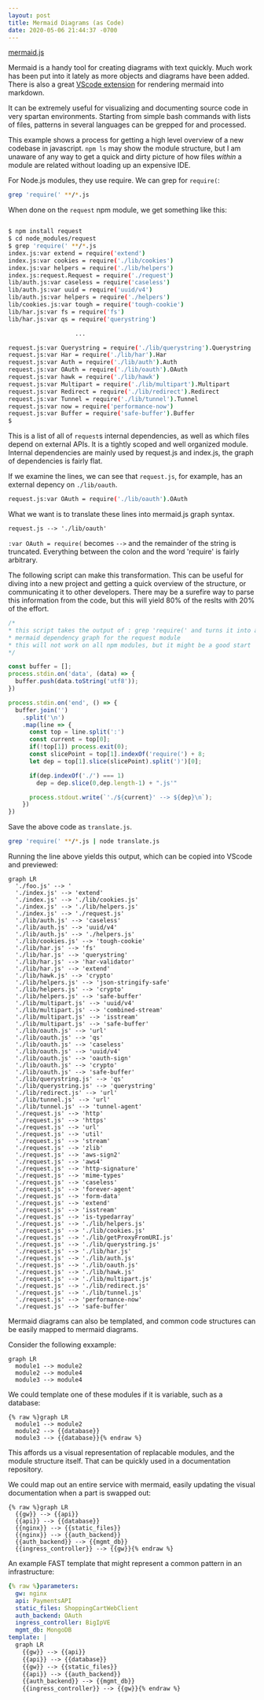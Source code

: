 ```yaml
---
layout: post
title: Mermaid Diagrams (as Code)
date: 2020-05-06 21:44:37 -0700
---
```


[mermaid.js](https://mermaid-js.github.io/)

Mermaid is a handy tool for creating diagrams with text quickly.
Much work has been put into it lately as more objects and diagrams have been
added.
There is also a great [VScode extension](https://marketplace.visualstudio.com/items?itemName=bierner.markdown-mermaid) for rendering mermaid into markdown.

It can be extremely useful for visualizing and documenting source code in very
spartan environments.
Starting from simple bash commands with lists of files, patterns in several
languages can be grepped for and processed.

This example shows a process for getting a high level overview of a new codebase
in javascript. `npm ls` may show the module structure, but I am unaware of
any way to get a quick and dirty picture of how files *within* a module are
related without loading up an expensive IDE.

For Node.js modules, they use require. We can grep for `require(`:

```sh
grep 'require(' **/*.js
```
When done on the `request` npm module, we get something like this:
```sh

$ npm install request
$ cd node_modules/request
$ grep 'require(' **/*.js
index.js:var extend = require('extend')
index.js:var cookies = require('./lib/cookies')
index.js:var helpers = require('./lib/helpers')
index.js:request.Request = require('./request')
lib/auth.js:var caseless = require('caseless')
lib/auth.js:var uuid = require('uuid/v4')
lib/auth.js:var helpers = require('./helpers')
lib/cookies.js:var tough = require('tough-cookie')
lib/har.js:var fs = require('fs')
lib/har.js:var qs = require('querystring')

                   ...

request.js:var Querystring = require('./lib/querystring').Querystring
request.js:var Har = require('./lib/har').Har
request.js:var Auth = require('./lib/auth').Auth
request.js:var OAuth = require('./lib/oauth').OAuth
request.js:var hawk = require('./lib/hawk')
request.js:var Multipart = require('./lib/multipart').Multipart
request.js:var Redirect = require('./lib/redirect').Redirect
request.js:var Tunnel = require('./lib/tunnel').Tunnel
request.js:var now = require('performance-now')
request.js:var Buffer = require('safe-buffer').Buffer
$
```
This is a list of all of `request`s internal dependencies, as well as which
files depend on external APIs.
It is a tightly scoped and well organized module.
Internal dependencies are mainly used by request.js and index.js, the graph of
dependencies is fairly flat.

If we examine the lines, we can see that `request.js`, for example, has an
external depency on `./lib/oauth`.
```sh
request.js:var OAuth = require('./lib/oauth').OAuth
```
What we want is to translate these lines into mermaid.js graph syntax.
```
request.js --> './lib/oauth'
```
`:var OAuth = require(` becomes ` --> ` and the remainder of the string is truncated.
Everything between the colon and the word 'require' is fairly arbitrary.

The following script can make this transformation.
This can be useful for diving into a new project and getting a quick overview of the structure, or communicating it to other developers.
There may be a surefire way to parse this information from the code, but this
will yield 80% of the reslts with 20% of the effort.
```javascript
/*
* this script takes the output of : grep 'require(' and turns it into a
* mermaid dependency graph for the request module  
* this will not work on all npm modules, but it might be a good start
*/

const buffer = [];
process.stdin.on('data', (data) => {
  buffer.push(data.toString('utf8'));
})

process.stdin.on('end', () => {
  buffer.join('')
    .split('\n')
    .map(line => {
      const top = line.split(':')
      const current = top[0];
      if(!top[1]) process.exit(0);
      const slicePoint = top[1].indexOf('require(') + 8;
      let dep = top[1].slice(slicePoint).split(')')[0];

      if(dep.indexOf('./') === 1)
        dep = dep.slice(0,dep.length-1) + ".js'"

      process.stdout.write(`'./${current}' --> ${dep}\n`);
    })
})
```
Save the above code as `translate.js`.
```sh
grep 'require(' **/*.js | node translate.js
```
Running the line above yields this output, which can be copied into VScode and previewed:
```mermaid
graph LR
  './foo.js' --> '
  './index.js' --> 'extend'
  './index.js' --> './lib/cookies.js'
  './index.js' --> './lib/helpers.js'
  './index.js' --> './request.js'
  './lib/auth.js' --> 'caseless'
  './lib/auth.js' --> 'uuid/v4'
  './lib/auth.js' --> './helpers.js'
  './lib/cookies.js' --> 'tough-cookie'
  './lib/har.js' --> 'fs'
  './lib/har.js' --> 'querystring'
  './lib/har.js' --> 'har-validator'
  './lib/har.js' --> 'extend'
  './lib/hawk.js' --> 'crypto'
  './lib/helpers.js' --> 'json-stringify-safe'
  './lib/helpers.js' --> 'crypto'
  './lib/helpers.js' --> 'safe-buffer'
  './lib/multipart.js' --> 'uuid/v4'
  './lib/multipart.js' --> 'combined-stream'
  './lib/multipart.js' --> 'isstream'
  './lib/multipart.js' --> 'safe-buffer'
  './lib/oauth.js' --> 'url'
  './lib/oauth.js' --> 'qs'
  './lib/oauth.js' --> 'caseless'
  './lib/oauth.js' --> 'uuid/v4'
  './lib/oauth.js' --> 'oauth-sign'
  './lib/oauth.js' --> 'crypto'
  './lib/oauth.js' --> 'safe-buffer'
  './lib/querystring.js' --> 'qs'
  './lib/querystring.js' --> 'querystring'
  './lib/redirect.js' --> 'url'
  './lib/tunnel.js' --> 'url'
  './lib/tunnel.js' --> 'tunnel-agent'
  './request.js' --> 'http'
  './request.js' --> 'https'
  './request.js' --> 'url'
  './request.js' --> 'util'
  './request.js' --> 'stream'
  './request.js' --> 'zlib'
  './request.js' --> 'aws-sign2'
  './request.js' --> 'aws4'
  './request.js' --> 'http-signature'
  './request.js' --> 'mime-types'
  './request.js' --> 'caseless'
  './request.js' --> 'forever-agent'
  './request.js' --> 'form-data'
  './request.js' --> 'extend'
  './request.js' --> 'isstream'
  './request.js' --> 'is-typedarray'
  './request.js' --> './lib/helpers.js'
  './request.js' --> './lib/cookies.js'
  './request.js' --> './lib/getProxyFromURI.js'
  './request.js' --> './lib/querystring.js'
  './request.js' --> './lib/har.js'
  './request.js' --> './lib/auth.js'
  './request.js' --> './lib/oauth.js'
  './request.js' --> './lib/hawk.js'
  './request.js' --> './lib/multipart.js'
  './request.js' --> './lib/redirect.js'
  './request.js' --> './lib/tunnel.js'
  './request.js' --> 'performance-now'
  './request.js' --> 'safe-buffer'
```
Mermaid diagrams can also be templated, and common code structures
can be easily mapped to mermaid diagrams.

Consider the following exxample:
```
graph LR
  module1 --> module2
  module2 --> module4
  module3 --> module4
```
We could template one of these modules if it is variable, such as a database:
```
{% raw %}graph LR
  module1 --> module2
  module2 --> {{database}}
  module3 --> {{database}}{% endraw %}
```
This affords us a visual representation of replacable modules, and the module structure itself. That can be quickly used in a documentation repository.

We could map out an entire service with mermaid, easily updating the visual documentation when a part is swapped out:
```
{% raw %}graph LR
  {{gw}} --> {{api}}
  {{api}} --> {{database}}
  {{nginx}} --> {{static_files}}
  {{nginx}} --> {{auth_backend}}
  {{auth_backend}} --> {{mgmt_db}}
  {{ingress_controller}} --> {{gw}}{% endraw %}
```
An example FAST template that might represent a common pattern in an infrastructure:
```yaml
{% raw %}parameters:
  gw: nginx
  api: PaymentsAPI
  static_files: ShoppingCartWebClient
  auth_backend: OAuth
  ingress_controller: BigIpVE
  mgmt_db: MongoDB
template: |
  graph LR
    {{gw}} --> {{api}}
    {{api}} --> {{database}}
    {{gw}} --> {{static_files}}
    {{api}} --> {{auth_backend}}
    {{auth_backend}} --> {{mgmt_db}}
    {{ingress_controller}} --> {{gw}}{% endraw %}
```
